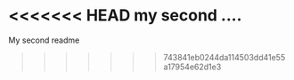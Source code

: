 <<<<<<< HEAD
my second ....
=======
My second readme
>>>>>>> 743841eb0244da114503dd41e55a17954e62d1e3
